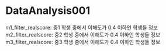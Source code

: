 # DataAnalysis001
m1_filter_realscore: 중1 학생 중에서 이해도가 0.4 이하인 학생들 정보
m2_filter_realscore: 중2 학생 중에서 이해도가 0.4 이하인 학생들 정보
m3_filter_realscore: 중3 학생 중에서 이해도가 0.4 이하인 학생들 정보
